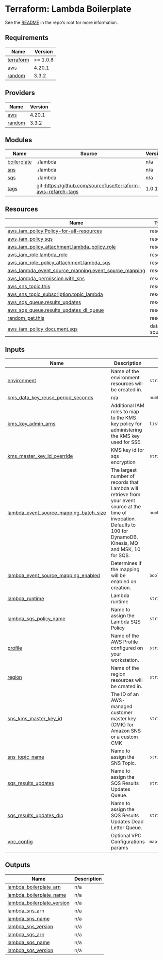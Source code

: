 # Terraform: Lambda Boilerplate

See the [README](../../../README.md) in the repo's root for more information.  

<!-- BEGINNING OF PRE-COMMIT-TERRAFORM DOCS HOOK -->
## Requirements

| Name | Version |
|------|---------|
| <a name="requirement_terraform"></a> [terraform](#requirement\_terraform) | >= 1.0.8 |
| <a name="requirement_aws"></a> [aws](#requirement\_aws) | 4.20.1 |
| <a name="requirement_random"></a> [random](#requirement\_random) | 3.3.2 |

## Providers

| Name | Version |
|------|---------|
| <a name="provider_aws"></a> [aws](#provider\_aws) | 4.20.1 |
| <a name="provider_random"></a> [random](#provider\_random) | 3.3.2 |

## Modules

| Name | Source | Version |
|------|--------|---------|
| <a name="module_boilerplate"></a> [boilerplate](#module\_boilerplate) | ./lambda | n/a |
| <a name="module_sns"></a> [sns](#module\_sns) | ./lambda | n/a |
| <a name="module_sqs"></a> [sqs](#module\_sqs) | ./lambda | n/a |
| <a name="module_tags"></a> [tags](#module\_tags) | git::https://github.com/sourcefuse/terraform-aws-refarch-tags | 1.0.1 |

## Resources

| Name | Type |
|------|------|
| [aws_iam_policy.Policy-for-all-resources](https://registry.terraform.io/providers/hashicorp/aws/4.20.1/docs/resources/iam_policy) | resource |
| [aws_iam_policy.sqs](https://registry.terraform.io/providers/hashicorp/aws/4.20.1/docs/resources/iam_policy) | resource |
| [aws_iam_policy_attachment.lambda_policy_role](https://registry.terraform.io/providers/hashicorp/aws/4.20.1/docs/resources/iam_policy_attachment) | resource |
| [aws_iam_role.lambda_role](https://registry.terraform.io/providers/hashicorp/aws/4.20.1/docs/resources/iam_role) | resource |
| [aws_iam_role_policy_attachment.lambda_sqs](https://registry.terraform.io/providers/hashicorp/aws/4.20.1/docs/resources/iam_role_policy_attachment) | resource |
| [aws_lambda_event_source_mapping.event_source_mapping](https://registry.terraform.io/providers/hashicorp/aws/4.20.1/docs/resources/lambda_event_source_mapping) | resource |
| [aws_lambda_permission.with_sns](https://registry.terraform.io/providers/hashicorp/aws/4.20.1/docs/resources/lambda_permission) | resource |
| [aws_sns_topic.this](https://registry.terraform.io/providers/hashicorp/aws/4.20.1/docs/resources/sns_topic) | resource |
| [aws_sns_topic_subscription.topic_lambda](https://registry.terraform.io/providers/hashicorp/aws/4.20.1/docs/resources/sns_topic_subscription) | resource |
| [aws_sqs_queue.results_updates](https://registry.terraform.io/providers/hashicorp/aws/4.20.1/docs/resources/sqs_queue) | resource |
| [aws_sqs_queue.results_updates_dl_queue](https://registry.terraform.io/providers/hashicorp/aws/4.20.1/docs/resources/sqs_queue) | resource |
| [random_pet.this](https://registry.terraform.io/providers/hashicorp/random/3.3.2/docs/resources/pet) | resource |
| [aws_iam_policy_document.sqs](https://registry.terraform.io/providers/hashicorp/aws/4.20.1/docs/data-sources/iam_policy_document) | data source |

## Inputs

| Name | Description | Type | Default | Required |
|------|-------------|------|---------|:--------:|
| <a name="input_environment"></a> [environment](#input\_environment) | Name of the environment resources will be created in. | `string` | `"dev"` | no |
| <a name="input_kms_data_key_reuse_period_seconds"></a> [kms\_data\_key\_reuse\_period\_seconds](#input\_kms\_data\_key\_reuse\_period\_seconds) | n/a | `number` | `300` | no |
| <a name="input_kms_key_admin_arns"></a> [kms\_key\_admin\_arns](#input\_kms\_key\_admin\_arns) | Additional IAM roles to map to the KMS key policy for administering the KMS key used for SSE. | `list(string)` | `[]` | no |
| <a name="input_kms_master_key_id_override"></a> [kms\_master\_key\_id\_override](#input\_kms\_master\_key\_id\_override) | KMS key id for sqs encryption | `string` | `null` | no |
| <a name="input_lambda_event_source_mapping_batch_size"></a> [lambda\_event\_source\_mapping\_batch\_size](#input\_lambda\_event\_source\_mapping\_batch\_size) | The largest number of records that Lambda will retrieve from your event source at the time of invocation. Defaults to 100 for DynamoDB, Kinesis, MQ and MSK, 10 for SQS. | `number` | `10` | no |
| <a name="input_lambda_event_source_mapping_enabled"></a> [lambda\_event\_source\_mapping\_enabled](#input\_lambda\_event\_source\_mapping\_enabled) | Determines if the mapping will be enabled on creation. | `bool` | `true` | no |
| <a name="input_lambda_runtime"></a> [lambda\_runtime](#input\_lambda\_runtime) | Lambda runtime | `string` | `"nodejs16.x"` | no |
| <a name="input_lambda_sqs_policy_name"></a> [lambda\_sqs\_policy\_name](#input\_lambda\_sqs\_policy\_name) | Name to assign the Lambda SQS Policy | `string` | `"lambda-sqs"` | no |
| <a name="input_profile"></a> [profile](#input\_profile) | Name of the AWS Profile configured on your workstation. | `string` | n/a | yes |
| <a name="input_region"></a> [region](#input\_region) | Name of the region resources will be created in. | `string` | `"us-east-1"` | no |
| <a name="input_sns_kms_master_key_id"></a> [sns\_kms\_master\_key\_id](#input\_sns\_kms\_master\_key\_id) | The ID of an AWS-managed customer master key (CMK) for Amazon SNS or a custom CMK | `string` | `null` | no |
| <a name="input_sns_topic_name"></a> [sns\_topic\_name](#input\_sns\_topic\_name) | Name to assign the SNS Topic. | `string` | `"sns-with-lambda"` | no |
| <a name="input_sqs_results_updates"></a> [sqs\_results\_updates](#input\_sqs\_results\_updates) | Name to assign the SQS Results Updates Queue. | `string` | `"results-updates-queue"` | no |
| <a name="input_sqs_results_updates_dlq"></a> [sqs\_results\_updates\_dlq](#input\_sqs\_results\_updates\_dlq) | Name to assign the SQS Results Updates Dead Letter Queue. | `string` | `"results-updates-dl-queue"` | no |
| <a name="input_vpc_config"></a> [vpc\_config](#input\_vpc\_config) | Optional VPC Configurations params | `map(any)` | `null` | no |

## Outputs

| Name | Description |
|------|-------------|
| <a name="output_lambda_boilerplate_arn"></a> [lambda\_boilerplate\_arn](#output\_lambda\_boilerplate\_arn) | n/a |
| <a name="output_lambda_boilerplate_name"></a> [lambda\_boilerplate\_name](#output\_lambda\_boilerplate\_name) | n/a |
| <a name="output_lambda_boilerplate_version"></a> [lambda\_boilerplate\_version](#output\_lambda\_boilerplate\_version) | n/a |
| <a name="output_lambda_sns_arn"></a> [lambda\_sns\_arn](#output\_lambda\_sns\_arn) | n/a |
| <a name="output_lambda_sns_name"></a> [lambda\_sns\_name](#output\_lambda\_sns\_name) | n/a |
| <a name="output_lambda_sns_version"></a> [lambda\_sns\_version](#output\_lambda\_sns\_version) | n/a |
| <a name="output_lambda_sqs_arn"></a> [lambda\_sqs\_arn](#output\_lambda\_sqs\_arn) | n/a |
| <a name="output_lambda_sqs_name"></a> [lambda\_sqs\_name](#output\_lambda\_sqs\_name) | n/a |
| <a name="output_lambda_sqs_version"></a> [lambda\_sqs\_version](#output\_lambda\_sqs\_version) | n/a |
<!-- END OF PRE-COMMIT-TERRAFORM DOCS HOOK -->

